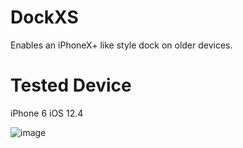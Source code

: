 # DockXS
Enables an iPhoneX+ like style dock on older devices.

# Tested Device
iPhone 6 iOS 12.4

![image](https://github.com/cann66dev/DockXS/assets/49042417/28b65b24-6a7a-4aef-9a39-c48dc6a24b38)
